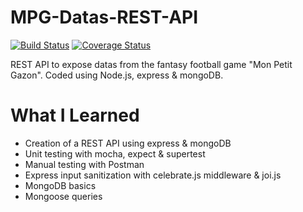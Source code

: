 # MPG-Datas-REST-API

[![Build Status](https://travis-ci.org/leodevo/MPG-Datas-REST-API.svg?branch=master)](https://travis-ci.org/leodevo/MPG-Datas-REST-API)
[![Coverage Status](https://coveralls.io/repos/github/leodevo/MPG-Datas-REST-API/badge.svg?branch=master)](https://coveralls.io/github/leodevo/MPG-Datas-REST-API?branch=master)

REST API to expose datas from the fantasy football game "Mon Petit Gazon".
Coded using Node.js, express & mongoDB.

# What I Learned

* Creation of a REST API using express & mongoDB
* Unit testing with mocha, expect & supertest
* Manual testing with Postman
* Express input sanitization with celebrate.js middleware & joi.js
* MongoDB basics
* Mongoose queries
